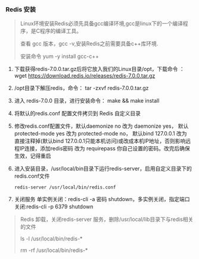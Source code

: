 ### Redis 安装

> Linux环境安装Redis必须先具备gcc编译环境,gcc是linux下的一个编译程序，是C程序的编译工具。
>
> 查看 gcc 版本，gcc -v,安装Redis之前需要具备c++库环境.
>
> 安装命令  yum -y install gcc-c++

1. 下载获得redis-7.0.0.tar.gz后将它放入我们的Linux目录/opt，下载命令 ：wget https://download.redis.io/releases/redis-7.0.0.tar.gz

2. /opt目录下解压redis，命令：  tar -zxvf redis-7.0.0.tar.gz

3. 进入  redis-7.0.0 目录，进行安装命令： make && make install

4. 将默认的redis.conf 配置文件拷贝到 Redis 自定义目录

5. 修改redis.conf配置文件，默认daemonize no  改为 daemonize yes， 默认protected-mode yes   改为 protected-mode no， 默认bind 127.0.0.1       改为 直接注释掉(默认bind 127.0.0.1只能本机访问)或改成本机IP地址，否则影响远程IP连接，添加redis密码   改为 requirepass 你自己设置的密码。改完后确保生效，记得重启

6. 进入安装目录，/usr/local/bin目录下运行redis-server，启用自定义目录下的redis.conf文件

   ```
   redis-server /usr/local/bin/redis.conf
   ```

7. 关闭服务 单实例关闭：redis-cli -a 密码 shutdown，多实例关闭，指定端口关闭:redis-cli -p 6379 shutdown

> Redis 卸载，关闭redis-server 服务，删除/usr/local/lib目录下与redis相关的文件
>
> ls -l /usr/local/bin/redis-*
>
> rm -rf /usr/local/bin/redis-*